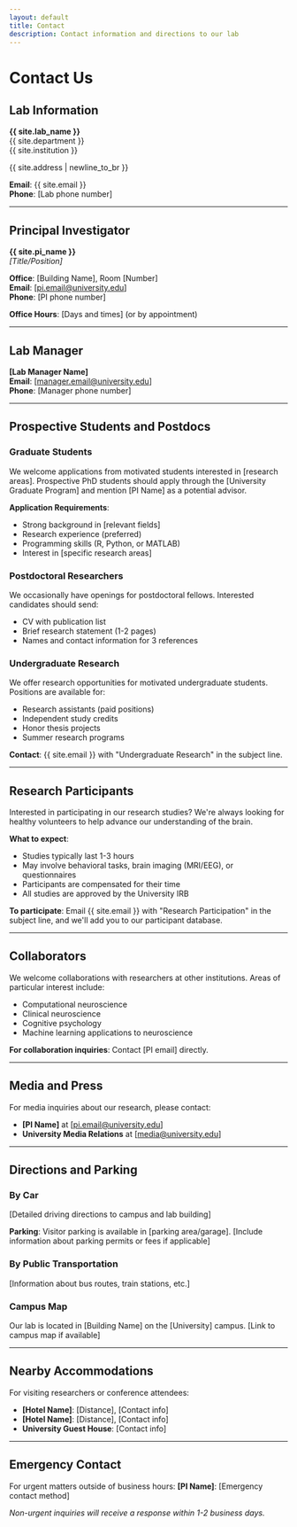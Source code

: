 ```yaml
---
layout: default
title: Contact
description: Contact information and directions to our lab
---
```


# Contact Us

## Lab Information

**{{ site.lab_name }}**  
{{ site.department }}  
{{ site.institution }}  

{{ site.address | newline_to_br }}

**Email**: {{ site.email }}  
**Phone**: [Lab phone number]

---

## Principal Investigator

**{{ site.pi_name }}**  
*[Title/Position]*

**Office**: [Building Name], Room [Number]  
**Email**: [pi.email@university.edu]  
**Phone**: [PI phone number]  

**Office Hours**: [Days and times] (or by appointment)

---

## Lab Manager

**[Lab Manager Name]**  
**Email**: [manager.email@university.edu]  
**Phone**: [Manager phone number]

---

## Prospective Students and Postdocs

### Graduate Students
We welcome applications from motivated students interested in [research areas]. Prospective PhD students should apply through the [University Graduate Program] and mention [PI Name] as a potential advisor.

**Application Requirements**:
- Strong background in [relevant fields]
- Research experience (preferred)
- Programming skills (R, Python, or MATLAB)
- Interest in [specific research areas]

### Postdoctoral Researchers
We occasionally have openings for postdoctoral fellows. Interested candidates should send:
- CV with publication list
- Brief research statement (1-2 pages)
- Names and contact information for 3 references

### Undergraduate Research
We offer research opportunities for motivated undergraduate students. Positions are available for:
- Research assistants (paid positions)
- Independent study credits
- Honor thesis projects
- Summer research programs

**Contact**: {{ site.email }} with "Undergraduate Research" in the subject line.

---

## Research Participants

Interested in participating in our research studies? We're always looking for healthy volunteers to help advance our understanding of the brain.

**What to expect**:
- Studies typically last 1-3 hours
- May involve behavioral tasks, brain imaging (MRI/EEG), or questionnaires
- Participants are compensated for their time
- All studies are approved by the University IRB

**To participate**: Email {{ site.email }} with "Research Participation" in the subject line, and we'll add you to our participant database.

---

## Collaborators

We welcome collaborations with researchers at other institutions. Areas of particular interest include:
- Computational neuroscience
- Clinical neuroscience
- Cognitive psychology
- Machine learning applications to neuroscience

**For collaboration inquiries**: Contact [PI email] directly.

---

## Media and Press

For media inquiries about our research, please contact:
- **[PI Name]** at [pi.email@university.edu]
- **University Media Relations** at [media@university.edu]

---

## Directions and Parking

### By Car
[Detailed driving directions to campus and lab building]

**Parking**: Visitor parking is available in [parking area/garage]. [Include information about parking permits or fees if applicable]

### By Public Transportation
[Information about bus routes, train stations, etc.]

### Campus Map
Our lab is located in [Building Name] on the [University] campus. [Link to campus map if available]

---

## Nearby Accommodations

For visiting researchers or conference attendees:
- **[Hotel Name]**: [Distance], [Contact info]
- **[Hotel Name]**: [Distance], [Contact info]
- **University Guest House**: [Contact info]

---

## Emergency Contact

For urgent matters outside of business hours:
**[PI Name]**: [Emergency contact method]

*Non-urgent inquiries will receive a response within 1-2 business days.*
